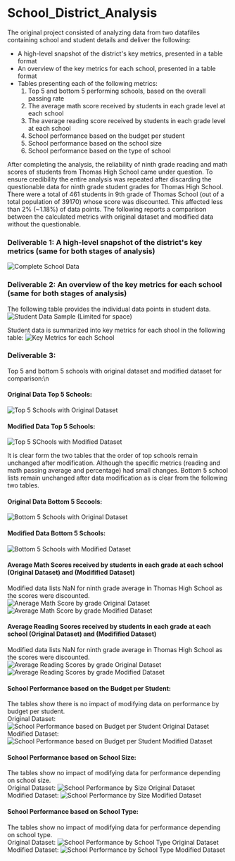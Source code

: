 # School_District_Analysis
The original project consisted of analyzing data from two datafiles containing school and student details and deliver the following:
* A high-level snapshot of the district's key metrics, presented in a table format
* An overview of the key metrics for each school, presented in a table format
* Tables presenting each of the following metrics:
    1. Top 5 and bottom 5 performing schools, based on the overall passing rate
    2. The average math score received by students in each grade level at each school
    3. The average reading score received by students in each grade level at each school
    4. School performance based on the budget per student
    5. School performance based on the school size 
    6. School performance based on the type of school

After completing the analysis, the reliability of ninth grade reading and math scores of students from Thomas High School came under question. To ensure credibility the entire analysis was repeated after discarding the questionable data for ninth grade student grades for Thomas High School. There were a total of 461 students in 9th grade of Thomas School (out of a total population of 39170) whose score was discounted. This affected less than 2% (~1.18%) of data points. 
The following reports a comparison between the calculated metrics with original dataset and modified data without the questionable.
### Deliverable 1: A high-level snapshot of the district's key metrics (same for both stages of analysis)
![Complete School Data](https://github.com/mbandyo/School_District_Analysis/blob/main/Resources/School_complete.png)	
### Deliverable 2: An overview of the key metrics for each school (same for both stages of analysis)
The following table provides the individual data points in student data.
![Student Data Sample (Limited for space)](https://github.com/mbandyo/School_District_Analysis/blob/main/Resources/Student%20Data.png)

Student data is summarized into key metrics for each shool in the following table:
![Key Metrics for each School](Resources/per_school_summary.png)
### Deliverable 3:
Top 5 and bottom 5 schools with original dataset and modified dataset for comparison:\n
#### Original Data Top 5 Schools:
![Top 5 Schools with Original Dataset](https://github.com/mbandyo/School_District_Analysis/blob/main/Resources/Top%205%20Original.png)
#### Modified Data Top 5 Schools:
![Top 5 SChools with Modified Dataset](https://github.com/mbandyo/School_District_Analysis/blob/main/Resources/Top%20Schools%20Modified%20Data.png)

It is clear form the two tables that the order of top schools remain unchanged after modification. Although the specific metrics (reading and math passing average and percentage) had small changes.
Bottom 5 school lists remain unchanged after data modification as is clear from the following two tables.
#### Original Data Bottom 5 Sccools:
![Bottom 5 Schools with Original Dataset](https://github.com/mbandyo/School_District_Analysis/blob/main/Resources/Bottom%205%20Original.png)
#### Modified Data Bottom 5 Schools:
![Bottom 5 Schools with Modified Dataset](https://github.com/mbandyo/School_District_Analysis/blob/main/Resources/Bottom%205%20Modified.png)
#### Average Math Scores received by students in each grade at each school (Original Dataset) and (Modifified Dataset)
Modified data lists NaN for ninth grade average in Thomas High School as the scores were discounted.
![Anerage Math Score by grade Original Dataset](https://github.com/mbandyo/School_District_Analysis/blob/main/Resources/Math%20Scores%20by%20Grade%20Original%20Dataset.png)&emsp;&emsp;&emsp;&emsp;![Average Math Score by grade Modified Dataset](https://github.com/mbandyo/School_District_Analysis/blob/main/Resources/Math%20Scores%20by%20Grade%20Modified%20Dataset.png)
#### Average Reading Scores received by students in each grade at each school (Original Dataset) and (Modifified Dataset)
Modified data lists NaN for ninth grade average in Thomas High School as the scores were discounted.
![Average Reading Scores by grade Original Dataset](https://github.com/mbandyo/School_District_Analysis/blob/main/Resources/Reading%20Scores%20by%20Grade%20Original%20Dataset.png)&emsp;&emsp;&emsp;&emsp; ![Average Reading Scores by grade Modified Dataset](https://github.com/mbandyo/School_District_Analysis/blob/main/Resources/Reading%20Scores%20by%20Grade%20Modified%20Dataset.png)
#### School Performance based on the Budget per Student:
The tables show there is no impact of modifying data on performance by budget per student.<br/>
Original Dataset:
![School Performance based on Budget per Student Original Dataset](https://github.com/mbandyo/School_District_Analysis/blob/main/Resources/Schoo%3B%20Performance%20Based%20on%20Budget%20Original%20Dataset.png)<br/>
Modified Dataset:
![School Performance based on Budget per Student Modified Dataset](https://github.com/mbandyo/School_District_Analysis/blob/main/Resources/Schoo%3B%20Performance%20Based%20on%20Budget%20Modified%20Dataset.png)
#### School Performance based on School Size:
The tables show no impact of modifying data for performance depending on school size.<br/>
Original Dataset:
![School Performance by Size Original Dataset](https://github.com/mbandyo/School_District_Analysis/blob/main/Resources/Schoo%3B%20Performance%20Based%20on%20Size%20Original%20Dataset.png)<br/>
Modified Dataset:
![School Performance by Size Modified Dataset](https://github.com/mbandyo/School_District_Analysis/blob/main/Resources/Schoo%3B%20Performance%20Based%20on%20Size%20Modified%20Dataset.png)
#### School Performance based on School Type:
The tables show no impact of modifying data for performance depending on school type.<br/>
Original Dataset:
![School Performance by School Type Original Dataset](https://github.com/mbandyo/School_District_Analysis/blob/main/Resources/Schoo%3B%20Performance%20Based%20on%20Type%20Original%20Dataset.png)<br/>
Modified Dataset:
![School Performance by School Type Modified Dataset](https://github.com/mbandyo/School_District_Analysis/blob/main/Resources/Schoo%3B%20Performance%20Based%20on%20Type%20Modified%20Dataset.png)


